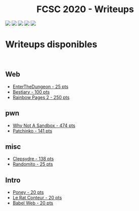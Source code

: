 <center><h1>FCSC 2020 - Writeups</h1></center>

<img src="https://img.onii.wtf/i/thb6g.png">
<img src="https://img.onii.wtf/i/qq504.png">
<img src="https://img.onii.wtf/i/u8cwn.png">
<img src="https://img.onii.wtf/i/hungv.png">
<img src="https://img.onii.wtf/i/b27mu.png">


<br>

<h1>Writeups disponibles</h1>

<br>

## Web 
* [EnterTheDungeon - 25 pts](./Web/EnterTheDungeon.md)
* [Bestiary - 100 pts](./Web/Bestiary.md)
* [Rainbow Pages 2 - 250 pts](./Web/Rainbow%20Pages%20Deux.md)


## pwn
* [Why Not A Sandbox - 474 pts](./pwn/Why%20Not%20A%20Sandbox.md)
* [Patchinko - 141 pts](./pwn/Patchinko.md)

## misc
* [Clepsydre - 138 pts](./misc/Clepsydre.md)
* [Randomito - 25 pts](./misc/Randomito.md)

## Intro
* [Poney - 20 pts](./Intro/Poney.md)
* [Le Rat Conteur - 20 pts](./Intro/Le%20Rat%20Conteur.md)
* [Babel Web - 20 pts](./Intro/Babel%20Web.md)
